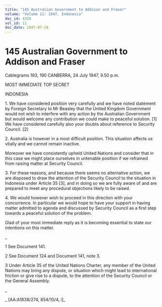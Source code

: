 ```yaml
---
title: "145 Australian Government to Addison and Fraser"
volume: "Volume 11: 1947, Indonesia"
doc_id: 4329
vol_id: 11
doc_date: 1947-07-24
---
```


# 145 Australian Government to Addison and Fraser

Cablegrams 193, 190 CANBERRA, 24 July 1947, 9.50 p.m.

MOST IMMEDIATE TOP SECRET

INDONESIA

1\. We have considered position very carefully and we have noted statement by Foreign Secretary to Mr Beasley that the United Kingdom Government would not wish to interfere with any action by the Australian Government but would welcome any contribution we could make to peaceful solution. [1] We have considered carefully also your doubts about reference to Security Council. [2]

2\. Australia is however in a most difficult position. This situation affects us vitally and we cannot remain inactive.

Moreover we have consistently upheld United Nations and consider that in this case we might place ourselves in untenable position if we refrained from raising matter at Security Council.

3\. For these reasons, and because there seems no alternative action, we are disposed to draw the attention of the Security Council to the situation in Indonesia under Article 35 [3], and in doing so we are fully aware of and are prepared to meet any procedural objections likely to be raised.

4\. We would however wish to proceed in this direction with your concurrence. In particular we would hope to have your support in having matter admitted to agenda and discussed by Security Council as a first step towards a peaceful solution of the problem.

Glad of your most immediate reply as it is becoming essential to state our intentions on this matter.

_

1 See Document 141.

2 See Document 124 and Document 141, note 3.

3 Under Article 35 of the United Nations Charter, any member of the United Nations may bring any dispute, or situation which might lead to international friction or give rise to a dispute, to the attention of the Security Council or the General Assembly.

_

_ [AA:A1838/274, 854/10/4, i]_
